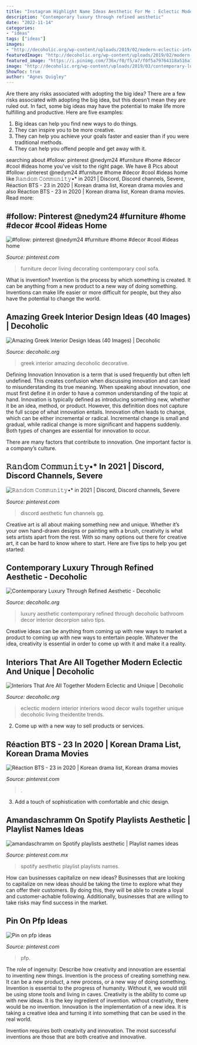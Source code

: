 ```yaml
---
title: "Instagram Highlight Name Ideas Aesthetic For Me : Eclectic Modern Interior Interiors Wood Decor Walls Together Unique Decoholic Living Theidentite Trends"
description: "Contemporary luxury through refined aesthetic"
date: "2022-11-14"
categories:
- "ideas"
tags: ["ideas"]
images:
- "http://decoholic.org/wp-content/uploads/2019/02/modern-eclectic-interior-4-720x1080.jpg"
featuredImage: "http://decoholic.org/wp-content/uploads/2019/02/modern-eclectic-interior-4-720x1080.jpg"
featured_image: "https://i.pinimg.com/736x/f0/f5/a7/f0f5a79764318a516a1957d28c813f2a.jpg"
image: "http://decoholic.org/wp-content/uploads/2019/03/contemporary-luxury-interior-2.jpg"
ShowToc: true
author: "Agnes Quigley"
---
```



Are there any risks associated with adopting the big idea?
There are a few risks associated with adopting the big idea, but this doesn’t mean they are ruled out. In fact, some big ideas may have the potential to make life more fulfilling and productive. Here are five examples: 
1. Big ideas can help you find new ways to do things.
2. They can inspire you to be more creative.
3. They can help you achieve your goals faster and easier than if you were traditional methods.
4. They can help you offend people and get away with it.

	

		
searching about #follow: pinterest @nedym24 #furniture #home #decor #cool #ideas home you've visit to the right page. We have 8 Pics about #follow: pinterest @nedym24 #furniture #home #decor #cool #ideas home like 𝚁𝚊𝚗𝚍𝚘𝚖 𝙲𝚘𝚖𝚖𝚞𝚗𝚒𝚝𝚢•* in 2021 | Discord, Discord channels, Severe, Réaction BTS - 23 in 2020 | Korean drama list, Korean drama movies and also Réaction BTS - 23 in 2020 | Korean drama list, Korean drama movies. Read more:
		
    
## #follow: Pinterest @nedym24 #furniture #home #decor #cool #ideas Home

<img loading=lazy src="https://i.pinimg.com/originals/72/5e/82/725e8241a094cd6d335cb6c442fb95f3.jpg" onerror="this.onerror=null;this.src='https://tse2.mm.bing.net/th?id=OIP.4wC1GrEMnV0LWLAmI8B7ewHaHa&amp;pid=15.1';" alt="#follow: pinterest @nedym24 #furniture #home #decor #cool #ideas home">

_Source: pinterest.com_

>furniture decor living decorating contemporary cool sofa. 

	

What is invention?
Invention is the process by which something is created. It can be anything from a new product to a new way of doing something. Inventions can make life easier or more difficult for people, but they also have the potential to change the world.

    
## Amazing Greek Interior Design Ideas (40 Images) | Decoholic

<img loading=lazy src="http://decoholic.org/wp-content/uploads/2014/11/greek-interior-design-36.jpg" onerror="this.onerror=null;this.src='https://tse4.mm.bing.net/th?id=OIP.0lYBgvozpUPodNxZbl-G-AHaE7&amp;pid=15.1';" alt="Amazing Greek Interior Design Ideas (40 Images) | Decoholic">

_Source: decoholic.org_

>greek interior amazing decoholic decorative. 

	

Defining Innovation
Innovation is a term that is used frequently but often left undefined. This creates confusion when discussing innovation and can lead to misunderstanding its true meaning. When speaking about innovation, one must first define it in order to have a common understanding of the topic at hand.
Innovation is typically defined as introducing something new, whether it be an idea, method, or product. However, this definition does not capture the full scope of what innovation entails. Innovation often leads to change, which can be either incremental or radical. Incremental change is small and gradual, while radical change is more significant and happens suddenly. Both types of changes are essential for innovation to occur.

There are many factors that contribute to innovation. One important factor is a company’s culture.

    
## 𝚁𝚊𝚗𝚍𝚘𝚖 𝙲𝚘𝚖𝚖𝚞𝚗𝚒𝚝𝚢•* In 2021 | Discord, Discord Channels, Severe

<img loading=lazy src="https://i.pinimg.com/736x/1b/51/97/1b5197bfe4e149bb181462bd20160a2d.jpg" onerror="this.onerror=null;this.src='https://tse2.mm.bing.net/th?id=OIP.b2rCqbr2Pk8gxmYVhtDogAHaNK&amp;pid=15.1';" alt="𝚁𝚊𝚗𝚍𝚘𝚖 𝙲𝚘𝚖𝚖𝚞𝚗𝚒𝚝𝚢•* in 2021 | Discord, Discord channels, Severe">

_Source: pinterest.com_

>discord aesthetic fun channels gg. 

	

Creative art is all about making something new and unique. Whether it’s your own hand-drawn designs or painting with a brush, creativity is what sets artists apart from the rest. With so many options out there for creative art, it can be hard to know where to start. Here are five tips to help you get started: 

    
## Contemporary Luxury Through Refined Aesthetic - Decoholic

<img loading=lazy src="http://decoholic.org/wp-content/uploads/2019/03/contemporary-luxury-interior-2.jpg" onerror="this.onerror=null;this.src='https://tse1.mm.bing.net/th?id=OIP.Bzg8-yngBrl3tb9ExmqEdQHaJ5&amp;pid=15.1';" alt="Contemporary Luxury Through Refined Aesthetic - Decoholic">

_Source: decoholic.org_

>luxury aesthetic contemporary refined through decoholic bathroom decor interior decorpion salvo tips. 

	

Creative ideas can be anything from coming up with new ways to market a product to coming up with new ways to entertain people. Whatever the idea, creativity is essential in order to come up with it and make it a reality.

    
## Interiors That Are All Together Modern Eclectic And Unique | Decoholic

<img loading=lazy src="http://decoholic.org/wp-content/uploads/2019/02/modern-eclectic-interior-4-720x1080.jpg" onerror="this.onerror=null;this.src='https://tse1.mm.bing.net/th?id=OIP.EuUxecuea7vJmFppFhiyfgHaLH&amp;pid=15.1';" alt="Interiors That Are All Together Modern Eclectic and Unique | Decoholic">

_Source: decoholic.org_

>eclectic modern interior interiors wood decor walls together unique decoholic living theidentite trends. 

	

2. Come up with a new way to sell products or services.

    
## Réaction BTS - 23 In 2020 | Korean Drama List, Korean Drama Movies

<img loading=lazy src="https://i.pinimg.com/736x/bb/85/d8/bb85d8c135991569ad76fefe36da542c.jpg" onerror="this.onerror=null;this.src='https://tse3.mm.bing.net/th?id=OIP.r_lWIHhUdMpLLr0GQhNvRAHaNK&amp;pid=15.1';" alt="Réaction BTS - 23 in 2020 | Korean drama list, Korean drama movies">

_Source: pinterest.com_

>. 

	

3. Add a touch of sophistication with comfortable and chic design.

    
## Amandaschramm On Spotify Playlists Aesthetic | Playlist Names Ideas

<img loading=lazy src="https://i.pinimg.com/736x/93/0b/9c/930b9c73f49724f3f2ea3c33ad13b87d.jpg" onerror="this.onerror=null;this.src='https://tse4.mm.bing.net/th?id=OIP.BAEQY_f-fpLXjkQrDWb6gQHaO0&amp;pid=15.1';" alt="amandaschramm on Spotify playlists aesthetic | Playlist names ideas">

_Source: pinterest.com.mx_

>spotify aesthetic playlist playlists names. 

	

How can businesses capitalize on new ideas?
Businesses that are looking to capitalize on new ideas should be taking the time to explore what they can offer their customers. By doing this, they will be able to create a loyal and customer-achable following. Additionally, businesses that are willing to take risks may find success in the market.

    
## Pin On Pfp Ideas

<img loading=lazy src="https://i.pinimg.com/736x/f0/f5/a7/f0f5a79764318a516a1957d28c813f2a.jpg" onerror="this.onerror=null;this.src='https://tse2.mm.bing.net/th?id=OIP.vOMzceI_GQpvikEABpJb1AHaHa&amp;pid=15.1';" alt="Pin on pfp ideas">

_Source: pinterest.com_

>pfp. 

	

The role of ingenuity: Describe how creativity and innovation are essential to inventing new things.
Invention is the process of creating something new. It can be a new product, a new process, or a new way of doing something. Invention is essential to the progress of humanity. Without it, we would still be using stone tools and living in caves.
Creativity is the ability to come up with new ideas. It is the key ingredient of invention. without creativity, there would be no invention. Innovation is the implementation of a new idea. It is taking a creative idea and turning it into something that can be used in the real world.

Invention requires both creativity and innovation. The most successful inventions are those that are both creative and innovative.

